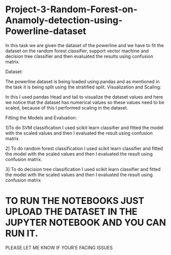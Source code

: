 # Project-3-Random-Forest-on-Anamoly-detection-using-Powerline-dataset




In this task we are given the dataset of the powerline and we have to fit the 
dataset on the random forest classifier, support vector machine and decision tree 
classifier and then evaluated the results using confusion matrix.

Dataset:

The powerline dataset is being loaded using pandas and as mentioned in the task 
it is being split using the stratified split.
Visualization and Scaling:

In this I used pandas Head and tail to visualize the dataset values and here we 
notice that the dataset has numerical values so these values need to be scaled, 
because of this I performed scaling in the dataset.

Fitting the Models and Evaluation:

1]To do SVM classification I used scikit learn classifier and fitted the model
with the scaled values and then I evaluated the result using confusion matrix.

2] To do random forest classification I used scikit learn classifier and fitted the 
model with the scaled values and then I evaluated the result using confusion 
matrix.

3] To do decision tree classification I used scikit learn classifier and fitted the 
model with the scaled values and then I evaluated the result using confusion
matrix


# TO RUN THE NOTEBOOKS JUST UPLOAD THE DATASET IN THE JUPYTER NOTEBOOK AND YOU CAN RUN IT.

PLEASE LET ME KNOW IF YOUR'E FACING ISSUES




















